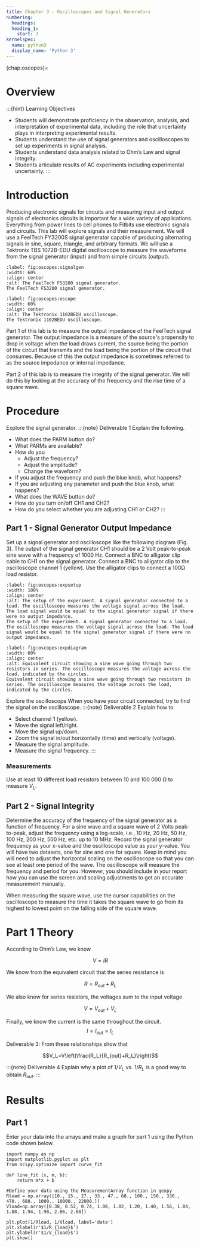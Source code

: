 ```yaml
---
title: Chapter 3 - Oscilloscopes and Signal Generators
numbering:
  headings:
  heading_1:
    start: 3
kernelspec:
  name: python3
  display_name: 'Python 3'
---
```

(chap:oscopes)=
# Overview
:::{hint} Learning Objectives
* Students will demonstrate proficiency in the observation, analysis, and interpretation of experimental data, including the role that uncertainty plays in interpreting experimental results.
* Students understand the use of signal generators and oscilloscopes to set up experiments in signal analysis.
* Students understand data analysis related to Ohm’s Law and signal integrity.
* Students articulate results of AC experiments including experimental uncertainty.
:::

# Introduction
Producing electronic signals for circuits and measuring input and output signals of electronics circuits is important for a wide variety of applications. Everything from power lines to cell phones to Fitbits use electronic signals and circuits. This lab will explore signals and their measurement. We will use a FeelTech FY3200S [](#fig:oscopes:signalgen) signal generator capable of producing alternating signals in sine, square, triangle, and arbitrary formats. We will use a Tektronix TBS 1072B-EDU [](#fig:oscopes:oscope) digital oscilloscope to measure the waveforms from the signal generator (input) and from simple circuits (output).
```{figure} ../figures/ch3_oscopes/FeelTech.jpg
:label: fig:oscopes:signalgen
:width: 60%
:align: center
:alt: The FeelTech FS3200 signal generator.
The FeelTech FS3200 signal generator.
```
```{figure} ../figures/ch3_oscopes/Tektronix.jpg
:label: fig:oscopes:oscope
:width: 60%
:align: center
:alt: The Tektronix 1102BEDU oscilloscope.
The Tektronix 1102BEDU oscilloscope.
```
Part 1 of this lab is to measure the output impedance of the FeelTech signal generator. The output impedance is a measure of the source's propensity to drop in voltage when the load draws current, the source being the portion of the circuit that transmits and the load being the portion of the circuit that consumes. Because of this the output impedance is sometimes referred to as the source impedance or internal impedance.

Part 2 of this lab is to measure the integrity of the signal generator. We will do this by looking at the accuracy of the frequency and the rise time of a square wave.


# Procedure
Explore the signal generator.
:::{note} Deliverable 1
Explain the following.
* What does the PARM button do?
* What PARMs are available?
* How do you
	* Adjust the frequency?
	* Adjust the amplitude?
	* Change the waveform?
* If you adjust the frequency and push the blue knob, what happens?
* If you are adjusting any parameter and push the blue knob, what happens?
* What does the WAVE button do?
* How do you turn on/off CH1 and CH2?
* How do you select whether you are adjusting CH1 or CH2?
:::

## Part 1 - Signal Generator Output Impedance
Set up a signal generator and oscilloscope like the following diagram (Fig. 3). The output of the signal generator CH1 should be a 2 Volt peak-to-peak sine wave with a frequency of 1000 Hz.  Connect a BNC to alligator clip cable to CH1 on the signal generator. Connect a BNC to alligator clip to the oscilloscope channel 1 (yellow). Use the alligator clips to connect a 100Ω load resistor.
```{figure} 
:label: fig:oscopes:expsetup
:width: 100%
:align: center
:alt: The setup of the experiment. A signal generator connected to a load. The oscilloscope measures the voltage signal across the load. The load signal would be equal to the signal generator signal if there were no output impedance.
The setup of the experiment. A signal generator connected to a load. The oscilloscope measures the voltage signal across the load. The load signal would be equal to the signal generator signal if there were no output impedance.
```
```{figure} 
:label: fig:oscopes:expdiagram
:width: 60%
:align: center
:alt: Equivalent circuit showing a sine wave going through two resistors in series. The oscilloscope measures the voltage across the load, indicated by the circles.
Equivalent circuit showing a sine wave going through two resistors in series. The oscilloscope measures the voltage across the load, indicated by the circles.
```
Explore the oscilloscope
When you have your circuit connected, try to find the signal on the oscilloscope.
:::{note} Deliverable 2
Explain how to
* Select channel 1 (yellow).
* Move the signal left/right.
* Move the signal up/down.
* Zoom the signal in/out horizontally (time) and vertically (voltage).
* Measure the signal amplitude.
* Measure the signal frequency.
:::

### Measurements
Use at least 10 different load resistors between 10 and 100 000 Ω to measure $V_L$.

## Part 2 - Signal Integrity
Determine the accuracy of the frequency of the signal generator as a function of frequency. For a sine wave and a square wave of 2 Volts peak-to-peak, adjust the frequency using a log-scale, i.e., 10 Hz, 20 Hz, 50 Hz, 100 Hz, 200 Hz, 500 Hz, etc. up to 10 MHz. Record the signal generator frequency as your x-value and the oscilloscope value as your y-value. You will have two datasets, one for sine and one for square. Keep in mind you will need to adjust the horizontal scaling on the oscilloscope so that you can see at least one period of the wave. The oscilloscope will measure the frequency and period for you. However, you should include in your report how you can use the screen and scaling adjustments to get an accurate measurement manually.

When measuring the square wave, use the cursor capabilities on the oscilloscope to measure the time it takes the square wave to go from its highest to lowest point on the falling side of the square wave.

# Part 1 Theory
According to Ohm’s Law, we know

$$V=IR$$

We know from the equivalent circuit that the series resistance is

$$R=R_{out}+R_L$$

We also know for series resistors, the voltages sum to the input voltage

$$V=V_{out}+V_L$$

Finally, we know the current is the same throughout the circuit.
$$I=I_{out}=I_L$$

Deliverable 3: From these relationships show that

$$V_L=V\left(\frac{R_L}{R_{out}+R_L}\right)$$

:::{note} Deliverable 4
Explain why a plot of $1/V_L$ vs. $1/R_L$ is a good way to obtain $R_{out}$.
:::

# Results

## Part 1
Enter your data into the arrays and make a graph for part 1 using the Python code shown below.
```{code-cell} python
import numpy as np
import matplotlib.pyplot as plt
from scipy.optimize import curve_fit

def line_fit (x, m, b):
	return m*x + b

#Define your data using the MeasurementArray function in qexpy
Rload = np.array([10., 15., 27., 33., 47., 68., 100., 150., 330., 470., 680., 1000., 10000., 22000.])
Vload=np.array([0.38, 0.52, 0.74, 1.08, 1.02, 1.20, 1.40, 1.56, 1.84, 1.88, 1.94, 1.98, 2.06, 2.08])

plt.plot(1/Rload, 1/Vload, label='data')
plt.xlabel(r'$1/R_{load}$')
plt.ylabel(r'$1/V_{load}$')
plt.show()
```


